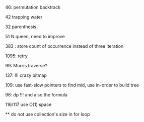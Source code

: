 46: permutation backtrack

42 trapping water

32 parenthesis

51 N queen, need to improve

383 : store count of occurrence instead of three iteration

1095: retry

99: Morris traverse? 

137: !!! crazy bitmap

109: use fast-slow pointers to find mid, use in-order to build tree

96: dp !!! and also the formula

116/117 use O(1) space

** do not use collection's size in for loop